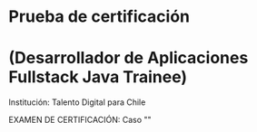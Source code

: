 # Prueba de certificación
# (Desarrollador de Aplicaciones Fullstack Java Trainee)
Institución: Talento Digital para Chile

EXAMEN DE CERTIFICACIÓN: Caso ""
